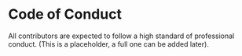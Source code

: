 # Code of Conduct

All contributors are expected to follow a high standard of professional conduct.
(This is a placeholder, a full one can be added later).
